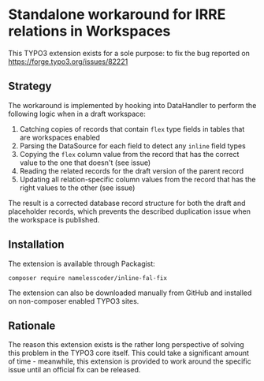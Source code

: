 Standalone workaround for IRRE relations in Workspaces
======================================================

This TYPO3 extension exists for a sole purpose: to fix the bug reported on https://forge.typo3.org/issues/82221

Strategy
--------

The workaround is implemented by hooking into DataHandler to perform the following logic when in a draft workspace:

1. Catching copies of records that contain `flex` type fields in tables that are workspaces enabled
2. Parsing the DataSource for each field to detect any `inline` field types
3. Copying the `flex` column value from the record that has the correct value to the one that doesn't (see issue) 
4. Reading the related records for the draft version of the parent record
5. Updating all relation-specific column values from the record that has the right values to the other (see issue)

The result is a corrected database record structure for both the draft and placeholder records, which prevents the
described duplication issue when the workspace is published.


Installation
------------

The extension is available through Packagist:

```
composer require namelesscoder/inline-fal-fix
```

The extension can also be downloaded manually from GitHub and installed on non-composer enabled TYPO3 sites.


Rationale
---------

The reason this extension exists is the rather long perspective of solving this problem in the TYPO3 core itself.
This could take a significant amount of time - meanwhile, this extension is provided to work around the specific issue
until an official fix can be released.
